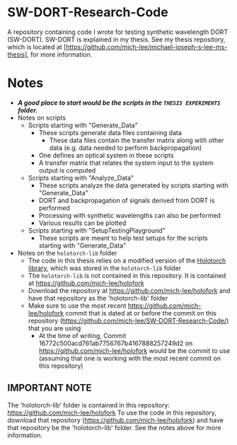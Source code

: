 # SW-DORT-Research-Code
A repository containing code I wrote for testing synthetic wavelength DORT (SW-DORT).  SW-DORT is explained in my thesis.  See my thesis repository, which is located at [https://github.com/mich-lee/michael-joseph-s-lee-ms-thesis], for more information.

# Notes
- ***A good place to start would be the scripts in the ``THESIS EXPERIMENTS`` folder.***
- Notes on scripts
  - Scripts starting with "Generate_Data"
    - These scripts generate data files containing data
      - These data files contain the transfer matrix along with other data (e.g. data needed to perform backpropagation)
    - One defines an optical system in these scripts
    - A transfer matrix that relates the system input to the system output is computed
  - Scripts starting with "Analyze_Data"
    - These scripts analyze the data generated by scripts starting with "Generate_Data"
    - DORT and backpropagation of signals derived from DORT is performed
    - Processing with synthetic wavelengths can also be performed
    - Various results can be plotted
  - Scripts starting with "SetupTestingPlayground"
    - These scripts are meant to help test setups for the scripts starting with "Generate_Data"
- Notes on the ``holotorch-lib`` folder
  - The code in this thesis relies on a modified version of the [Holotorch library](https://github.com/facebookresearch/holotorch), which was stored in the ``holotorch-lib`` folder
  - The ``holotorch-lib`` is not contained in this repository.  It is contained at https://github.com/mich-lee/holofork
  - Download the repository at https://github.com/mich-lee/holofork and have that repository as the 'holotorch-lib' folder
  - Make sure to use the most recent https://github.com/mich-lee/holofork commit that is dated at or before the commit on this repository (https://github.com/mich-lee/SW-DORT-Research-Code/) that you are using
    - At the time of writing, Commit 16772c500acd761ab7756767b4167888257249d2 on https://github.com/mich-lee/holofork would be the commit to use (assuming that one is working with the most recent commit on this repository)

## IMPORTANT NOTE
The 'holotorch-lib' folder is contained in this repository: https://github.com/mich-lee/holofork
To use the code in this repository, download that repository (https://github.com/mich-lee/holofork) and have that repository be the 'holotorch-lib' folder.
See the notes above for more information.
